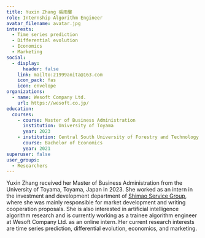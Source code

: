 ```yaml
---
title: Yuxin Zhang 張雨馨
role: Internship Algorithm Engineer
avatar_filename: avatar.jpg
interests:
  - Time series prediction
  - Differential evolution
  - Economics
  - Marketing
social:
  - display:
      header: false
    link: mailto:z1999anita@163.com
    icon_pack: fas
    icon: envelope
organizations:
  - name: Wesoft Company Ltd.
    url: https://wesoft.co.jp/
education:
  courses:
    - course: Master of Business Administration
      institution: University of Toyama
      year: 2023
    - institution: Central South University of Forestry and Technology
      course: Bachelor of Economics
      year: 2021
superuser: false
user_groups:
  - Researchers
---
```

Yuxin Zhang received her Master of Business Administration from the University of Toyama, Toyama, Japan in 2023. She worked as an intern in the investment and development department of [Shimao Service Group](https://www.shimaogroup.com/index.html), where she was mainly responsible for market development and writing cooperation proposals. She is also interested in artificial intelligence algorithm research and is currently working as a trainee algorithm engineer at Wesoft Company Ltd. as an online intern. Her current research interests are time series prediction, differential evolution, economics, and marketing.[](https://velvety-frangollo-5d54c2.netlify.app/event/renewable-energy-engineering-optimization/)